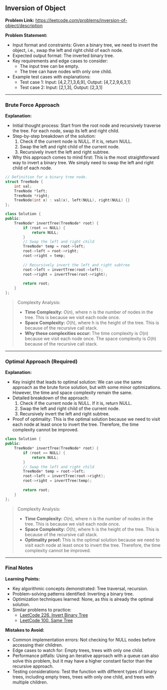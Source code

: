 ## Inversion of Object
**Problem Link:** https://leetcode.com/problems/inversion-of-object/description

**Problem Statement:**
- Input format and constraints: Given a binary tree, we need to invert the object, i.e., swap the left and right child of each node.
- Expected output format: The inverted binary tree.
- Key requirements and edge cases to consider: 
  - The input tree can be empty.
  - The tree can have nodes with only one child.
- Example test cases with explanations: 
  - Test case 1: Input: [4,2,7,1,3,6,9], Output: [4,7,2,9,6,3,1]
  - Test case 2: Input: [2,1,3], Output: [2,3,1]

---

### Brute Force Approach

**Explanation:**
- Initial thought process: Start from the root node and recursively traverse the tree. For each node, swap its left and right child.
- Step-by-step breakdown of the solution:
  1. Check if the current node is NULL. If it is, return NULL.
  2. Swap the left and right child of the current node.
  3. Recursively invert the left and right subtree.
- Why this approach comes to mind first: This is the most straightforward way to invert a binary tree. We simply need to swap the left and right child of each node.

```cpp
// Definition for a binary tree node.
struct TreeNode {
    int val;
    TreeNode *left;
    TreeNode *right;
    TreeNode(int x) : val(x), left(NULL), right(NULL) {}
};

class Solution {
public:
    TreeNode* invertTree(TreeNode* root) {
        if (root == NULL) {
            return NULL;
        }
        // Swap the left and right child
        TreeNode* temp = root->left;
        root->left = root->right;
        root->right = temp;
        
        // Recursively invert the left and right subtree
        root->left = invertTree(root->left);
        root->right = invertTree(root->right);
        
        return root;
    }
};
```

> Complexity Analysis:
> - **Time Complexity:** $O(n)$, where n is the number of nodes in the tree. This is because we visit each node once.
> - **Space Complexity:** $O(h)$, where h is the height of the tree. This is because of the recursive call stack.
> - **Why these complexities occur:** The time complexity is $O(n)$ because we visit each node once. The space complexity is $O(h)$ because of the recursive call stack.

---

### Optimal Approach (Required)

**Explanation:**
- Key insight that leads to optimal solution: We can use the same approach as the brute force solution, but with some minor optimizations. However, the time and space complexity remain the same.
- Detailed breakdown of the approach: 
  1. Check if the current node is NULL. If it is, return NULL.
  2. Swap the left and right child of the current node.
  3. Recursively invert the left and right subtree.
- Proof of optimality: This is the optimal solution because we need to visit each node at least once to invert the tree. Therefore, the time complexity cannot be improved.

```cpp
class Solution {
public:
    TreeNode* invertTree(TreeNode* root) {
        if (root == NULL) {
            return NULL;
        }
        // Swap the left and right child
        TreeNode* temp = root->left;
        root->left = invertTree(root->right);
        root->right = invertTree(temp);
        
        return root;
    }
};
```

> Complexity Analysis:
> - **Time Complexity:** $O(n)$, where n is the number of nodes in the tree. This is because we visit each node once.
> - **Space Complexity:** $O(h)$, where h is the height of the tree. This is because of the recursive call stack.
> - **Optimality proof:** This is the optimal solution because we need to visit each node at least once to invert the tree. Therefore, the time complexity cannot be improved.

---

### Final Notes

**Learning Points:**
- Key algorithmic concepts demonstrated: Tree traversal, recursion.
- Problem-solving patterns identified: Inverting a binary tree.
- Optimization techniques learned: None, as this is already the optimal solution.
- Similar problems to practice: 
  - [LeetCode 226. Invert Binary Tree](https://leetcode.com/problems/invert-binary-tree/)
  - [LeetCode 100. Same Tree](https://leetcode.com/problems/same-tree/)

**Mistakes to Avoid:**
- Common implementation errors: Not checking for NULL nodes before accessing their children.
- Edge cases to watch for: Empty trees, trees with only one child.
- Performance pitfalls: Using an iterative approach with a queue can also solve this problem, but it may have a higher constant factor than the recursive approach.
- Testing considerations: Test the function with different types of binary trees, including empty trees, trees with only one child, and trees with multiple children.